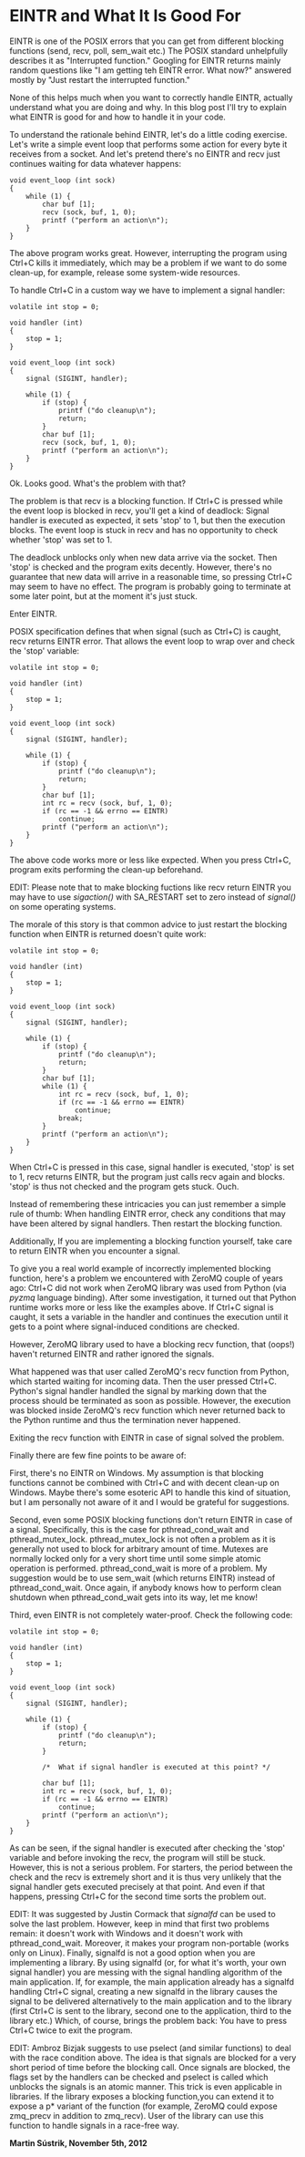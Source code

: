 # EINTR and What It Is Good For



EINTR is one of the POSIX errors that you can get from different blocking functions (send, recv, poll, sem\_wait etc.) The POSIX standard unhelpfully describes it as "Interrupted function." Googling for EINTR returns mainly random questions like "I am getting teh EINTR error. What now?" answered mostly by "Just restart the interrupted function."

None of this helps much when you want to correctly handle EINTR, actually understand what you are doing and why. In this blog post I'll try to explain what EINTR is good for and how to handle it in your code.

To understand the rationale behind EINTR, let's do a little coding exercise. Let's write a simple event loop that performs some action for every byte it receives from a socket. And let's pretend there's no EINTR and recv just continues waiting for data whatever happens:

    void event_loop (int sock)
    {
        while (1) {
            char buf [1];
            recv (sock, buf, 1, 0);
            printf ("perform an action\n");
        }
    }

The above program works great. However, interrupting the program using Ctrl+C kills it immediately, which may be a problem if we want to do some clean-up, for example, release some system-wide resources.

To handle Ctrl+C in a custom way we have to implement a signal handler:

    volatile int stop = 0;
    
    void handler (int)
    {
        stop = 1;
    }
    
    void event_loop (int sock)
    {
        signal (SIGINT, handler);
    
        while (1) {
            if (stop) {
                printf ("do cleanup\n");
                return;
            }
            char buf [1];
            recv (sock, buf, 1, 0);
            printf ("perform an action\n");
        }
    }

Ok. Looks good. What's the problem with that?

The problem is that recv is a blocking function. If Ctrl+C is pressed while the event loop is blocked in recv, you'll get a kind of deadlock: Signal handler is executed as expected, it sets 'stop' to 1, but then the execution blocks. The event loop is stuck in recv and has no opportunity to check whether 'stop' was set to 1.

The deadlock unblocks only when new data arrive via the socket. Then 'stop' is checked and the program exits decently. However, there's no guarantee that new data will arrive in a reasonable time, so pressing Ctrl+C may seem to have no effect. The program is probably going to terminate at some later point, but at the moment it's just stuck.

Enter EINTR.

POSIX specification defines that when signal (such as Ctrl+C) is caught, recv returns EINTR error. That allows the event loop to wrap over and check the 'stop' variable:

    volatile int stop = 0;
    
    void handler (int)
    {
        stop = 1;
    }
    
    void event_loop (int sock)
    {
        signal (SIGINT, handler);
    
        while (1) {
            if (stop) {
                printf ("do cleanup\n");
                return;
            }
            char buf [1];
            int rc = recv (sock, buf, 1, 0);
            if (rc == -1 && errno == EINTR)
                continue;
            printf ("perform an action\n");
        }
    }

The above code works more or less like expected. When you press Ctrl+C, program exits performing the clean-up beforehand.

EDIT: Please note that to make blocking fuctions like recv return EINTR you may have to use _sigaction()_ with SA\_RESTART set to zero instead of _signal()_ on some operating systems.

The morale of this story is that common advice to just restart the blocking function when EINTR is returned doesn't quite work:

    volatile int stop = 0;
    
    void handler (int)
    {
        stop = 1;
    }
    
    void event_loop (int sock)
    {
        signal (SIGINT, handler);
    
        while (1) {
            if (stop) {
                printf ("do cleanup\n");
                return;
            }
            char buf [1];
            while (1) {
                int rc = recv (sock, buf, 1, 0);
                if (rc == -1 && errno == EINTR)
                    continue;
                break;
            }
            printf ("perform an action\n");
        }
    }

When Ctrl+C is pressed in this case, signal handler is executed, 'stop' is set to 1, recv returns EINTR, but the program just calls recv again and blocks. 'stop' is thus not checked and the program gets stuck. Ouch.

Instead of remembering these intricacies you can just remember a simple rule of thumb: When handling EINTR error, check any conditions that may have been altered by signal handlers. Then restart the blocking function.

Additionally, If you are implementing a blocking function yourself, take care to return EINTR when you encounter a signal.

To give you a real world example of incorrectly implemented blocking function, here's a problem we encountered with ZeroMQ couple of years ago: Ctrl+C did not work when ZeroMQ library was used from Python (via _pyzmq_ language binding). After some investigation, it turned out that Python runtime works more or less like the examples above. If Ctrl+C signal is caught, it sets a variable in the handler and continues the execution until it gets to a point where signal-induced conditions are checked.

However, ZeroMQ library used to have a blocking recv function, that (oops!) haven't returned EINTR and rather ignored the signals.

What happened was that user called ZeroMQ's recv function from Python, which started waiting for incoming data. Then the user pressed Ctrl+C. Python's signal handler handled the signal by marking down that the process should be terminated as soon as possible. However, the execution was blocked inside ZeroMQ's recv function which never returned back to the Python runtime and thus the termination never happened.

Exiting the recv function with EINTR in case of signal solved the problem.

Finally there are few fine points to be aware of:

First, there's no EINTR on Windows. My assumption is that blocking functions cannot be combined with Ctrl+C and with decent clean-up on Windows. Maybe there's some esoteric API to handle this kind of situation, but I am personally not aware of it and I would be grateful for suggestions.

Second, even some POSIX blocking functions don't return EINTR in case of a signal. Specifically, this is the case for pthread\_cond\_wait and pthread\_mutex\_lock. pthread\_mutex\_lock is not often a problem as it is generally not used to block for arbitrary amount of time. Mutexes are normally locked only for a very short time until some simple atomic operation is performed. pthread\_cond\_wait is more of a problem. My suggestion would be to use sem\_wait (which returns EINTR) instead of pthread\_cond\_wait. Once again, if anybody knows how to perform clean shutdown when pthread\_cond\_wait gets into its way, let me know!

Third, even EINTR is not completely water-proof. Check the following code:

    volatile int stop = 0;
    
    void handler (int)
    {
        stop = 1;
    }
    
    void event_loop (int sock)
    {
        signal (SIGINT, handler);
    
        while (1) {
            if (stop) {
                printf ("do cleanup\n");
                return;
            }
    
            /*  What if signal handler is executed at this point? */
    
            char buf [1];
            int rc = recv (sock, buf, 1, 0);
            if (rc == -1 && errno == EINTR)
                continue;
            printf ("perform an action\n");
        }
    }

As can be seen, if the signal handler is executed after checking the 'stop' variable and before invoking the recv, the program will still be stuck. However, this is not a serious problem. For starters, the period between the check and the recv is extremely short and it is thus very unlikely that the signal handler gets executed precisely at that point. And even if that happens, pressing Ctrl+C for the second time sorts the problem out.

EDIT: It was suggested by Justin Cormack that _signalfd_ can be used to solve the last problem. However, keep in mind that first two problems remain: it doesn't work with Windows and it doesn't work with pthread\_cond\_wait. Moreover, it makes your program non-portable (works only on Linux). Finally, signalfd is not a good option when you are implementing a library. By using signalfd (or, for what it's worth, your own signal handler) you are messing with the signal handling algorithm of the main application. If, for example, the main application already has a signalfd handling Ctrl+C signal, creating a new signalfd in the library causes the signal to be delivered alternatively to the main application and to the library (first Ctrl+C is sent to the library, second one to the application, third to the library etc.) Which, of course, brings the problem back: You have to press Ctrl+C twice to exit the program.

EDIT: Ambroz Bizjak suggests to use pselect (and similar functions) to deal with the race condition above. The idea is that signals are blocked for a very short period of time before the blocking call. Once signals are blocked, the flags set by the handlers can be checked and pselect is called which unblocks the signals is an atomic manner. This trick is even applicable in libraries. If the library exposes a blocking function,you can extend it to expose a p\* variant of the function (for example, ZeroMQ could expose zmq\_precv in addition to zmq\_recv). User of the library can use this function to handle signals in a race-free way.

**Martin Sústrik, November 5th, 2012**